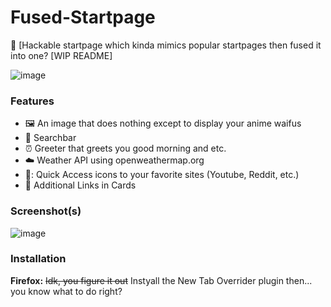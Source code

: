 # Fused-Startpage

:toilet: [Hackable startpage which kinda mimics popular startpages then fused it into one? [WIP README]

![image](https://github.com/FanMclaine/Startpage/assets/66262586/93d0b2ef-f745-4c16-9206-d97677e45043)



### Features

- 🖼️ An image that does nothing except to display your anime waifus
- 🍫 Searchbar
- ⏰ Greeter that greets you good morning and etc.
- ☁️ Weather API using openweathermap.org
- 🍮: Quick Access icons to your favorite sites (Youtube, Reddit, etc.)
- 🎴 Additional Links in Cards

### Screenshot(s) 

![image](https://github.com/FanMclaine/Startpage/assets/66262586/bf30c462-1722-4903-a7b8-01e8acbe3de4)

### Installation

**Firefox:**
~~Idk, you figure it out~~ Instyall the New Tab Overrider plugin then... you know what to do right?
